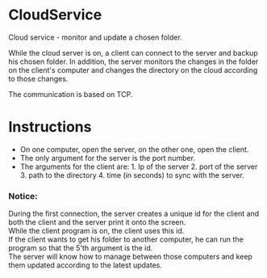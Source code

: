 # CloudService
Cloud service - monitor and update a chosen folder.

While the cloud server is on, a client can connect to the server and backup his chosen folder.
In addition, the server monitors the changes in the folder on the client's computer and changes the directory on the cloud according to those changes.

The communication is based on TCP.

# Instructions
* On one computer, open the server, on the other one, open the client.
* The only argument for the server is the port number.
* The arguments for the client are:
      1. Ip of the server
      2. port of the server
      3. path to the directory
      4. time (in seconds) to sync with the server.

### Notice:
During the first connection, the server creates a unique id for the client and both the client and the server print it onto the screen.\
While the client program is on, the client uses this id.\
If the client wants to get his folder to another computer, he can run the program so that the 5'th argument is the id.\
The server will know how to manage between those computers and keep them updated according to the latest updates.
